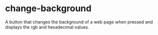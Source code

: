 # change-background
A button that changes the background of a web page when pressed and displays the rgb and hexadecimal values.
